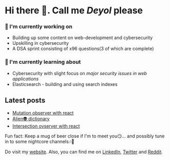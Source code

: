 # Hi there 👋. Call me _Deyol_ please

### 🔨 I'm currently working on
- Building up some content on web-development and cybersecurity
- Upskilling in cybersecurity
- A DSA sprint consisting of x96 questions(3 of which are complete)
### 🌱 I'm currently learning about
- Cybersecurity with slight focus on _major security issues in web applications_
- Elasticsearch - building and using search indexes

## Latest posts
- [Mutation observer with react](https://everrover.com/articles/mutation-obs-react)
- [Alien👽️ dictionary](https://everrover.com/articles/alien-dictionary)
- [Intersection ovserver with react](https://everrover.com/articles/intersection-observer)

Fun fact: Keep a mug of beer close if I'm to meet you😏... and possibly tune in to some nightcore channels🎶🎵

Do visit my [website](https://everrover.com). Also, you can find me on [LinkedIn](https://in.linkedin.com/in/abhishek-deyol-44a732171), [Twitter](https://twitter.com/everrover) and [Reddit](https://www.reddit.com/user/everrover_dev).
<!--
**everrover/everrover** is a ✨ _special_ ✨ repository because its `README.md` (this file) appears on your GitHub profile.

Here are some ideas to get you started:

- 🔭 I’m currently working on ...
- 🌱 I’m currently learning ...
- 👯 I’m looking to collaborate on ...
- 🤔 I’m looking for help with ...
- 💬 Ask me about ...
- 📫 How to reach me: ...
- 😄 Pronouns: ...
- ⚡ Fun fact: ...
-->
